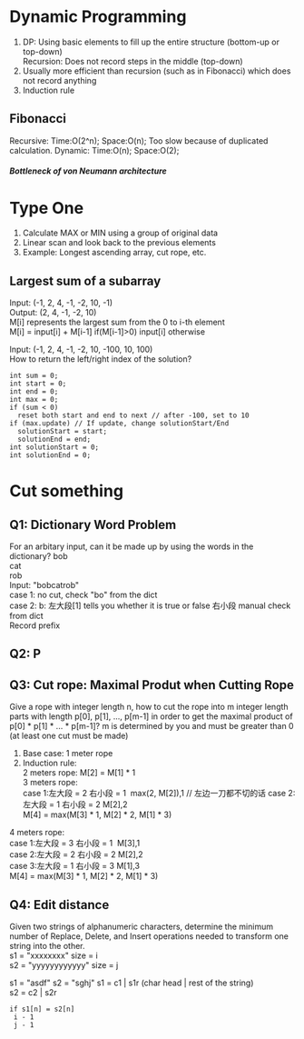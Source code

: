 # Dynamic Programming
1. DP: Using basic elements to fill up the entire structure (bottom-up or top-down)  
  Recursion: Does not record steps in the middle (top-down)
2. Usually more efficient than recursion (such as in Fibonacci) which does not record anything
3. Induction rule

## Fibonacci
Recursive: Time:O(2^n); Space:O(n); Too slow because of duplicated calculation.
Dynamic: Time:O(n); Space:O(2); 

##### Bottleneck of von Neumann architecture

# Type One
1. Calculate MAX or MIN using a group of original data
2. Linear scan and look back to the previous elements
3. Example: Longest ascending array, cut rope, etc.  

## Largest sum of a subarray
Input: (-1, 2, 4, -1, -2, 10, -1)  
Output: (2, 4, -1, -2, 10)  
M[i] represents the largest sum from the 0 to i-th element  
M[i] = input[i] + M[i-1]   if(M[i-1]>0)
       input[i]            otherwise
       
Input: (-1, 2, 4, -1, -2, 10, -100, 10, 100)  
How to return the left/right index of the solution?  
```
int sum = 0;
int start = 0;
int end = 0;
int max = 0; 
if (sum < 0)
  reset both start and end to next // after -100, set to 10
if (max.update) // If update, change solutionStart/End
  solutionStart = start;
  solutionEnd = end;
int solutionStart = 0;
int solutionEnd = 0;
```
  
  
# Cut something
## Q1: Dictionary Word Problem
For an arbitary input, can it be made up by using the words in the dictionary?
bob  
cat  
rob  
Input: "bobcatrob"  
case 1: no cut, check "bo" from the dict  
case 2: b: 左大段[1] tells you whether it is true or false   右小段 manual check from dict  
Record prefix  

## Q2: P
## Q3: Cut rope: Maximal Produt when Cutting Rope
Give a rope with integer length n, how to cut the rope into m integer length parts with length p[0], p[1], ..., p[m-1] in order to get the maximal product of p[0] * p[1] * ... * p[m-1]? m is determined by you and must be greater than 0 (at least one cut must be made)  
1. Base case: 1 meter rope
2. Induction rule:  
2 meters rope: M[2] = M[1] * 1  
3 meters rope:  
case 1:左大段 = 2  右小段 = 1  max(2, M[2]),1  // 左边一刀都不切的话
case 2:左大段 = 1  右小段 = 2  M[2],2  
M[4] = max(M[3] * 1, M[2] * 2, M[1] * 3)  

4 meters rope:  
case 1:左大段 = 3  右小段 = 1  M[3],1  
case 2:左大段 = 2  右小段 = 2  M[2],2  
case 3:左大段 = 1  右小段 = 3  M[1],3  
M[4] = max(M[3] * 1, M[2] * 2, M[1] * 3)  

## Q4: Edit distance
Given two strings of alphanumeric characters, determine the minimum number of Replace, Delete, and Insert operations needed to transform one string into the other.  
s1 = "xxxxxxxx"  size = i  
s2 = "yyyyyyyyyyyy"  size = j  


s1 = "asdf"
s2 = "sghj"
s1 = c1 | s1r   (char head | rest of the string)  
s2 = c2 | s2r  
```
if s1[n] = s2[n]  
 i - 1
 j - 1
```
